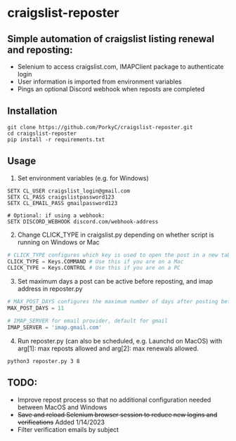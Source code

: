 # craigslist-reposter

## Simple automation of craigslist listing renewal and reposting:

- Selenium to access craigslist.com, IMAPClient package to authenticate login
- User information is imported from environment variables
- Pings an optional Discord webhook when reposts are completed

## Installation

```shell
git clone https://github.com/PorkyC/craigslist-reposter.git
cd craigslist-reposter
pip install -r requirements.txt
```

## Usage

1. Set environment variables (e.g. for Windows)

```shell
SETX CL_USER craigslist_login@gmail.com
SETX CL_PASS craigslistpassword123
SETX CL_EMAIL_PASS gmailpassword123

# Optional: if using a webhook:
SETX DISCORD_WEBHOOK discord.com/webhook-address
```

2. Change CLICK_TYPE in craigslist.py depending on whether script is running on Windows or Mac

```python
# CLICK_TYPE configures which key is used to open the post in a new tab
CLICK_TYPE = Keys.COMMAND # Use this if you are on a Mac
CLICK_TYPE = Keys.CONTROL # Use this if you are on a PC
```

3. Set maximum days a post can be active before reposting, and imap address in reposter.py

```python
# MAX_POST_DAYS configures the maximum number of days after posting before reposting
MAX_POST_DAYS = 11

# IMAP_SERVER for email provider, default for gmail
IMAP_SERVER = 'imap.gmail.com'
```

4. Run reposter.py (can also be scheduled, e.g. Launchd on MacOS) with arg[1]: max reposts allowed and arg[2]: max renewals allowed. 

```shell
python3 reposter.py 3 8

```

## TODO:

- Improve repost process so that no additional configuration needed between MacOS and Windows
- ~~Save and reload Selenium browser session to reduce new logins and verifications~~ Added 1/14/2023
- Filter verification emails by subject 
